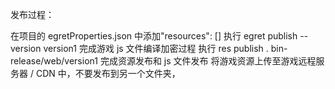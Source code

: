 发布过程：

在项目的 egretProperties.json 中添加"resources": []
执行 egret publish --version version1 完成游戏 js 文件编译加密过程
执行 res publish . bin-release/web/version1 完成资源发布和 js 文件发布
将游戏资源上传至游戏远程服务器 / CDN 中，不要发布到另一个文件夹，